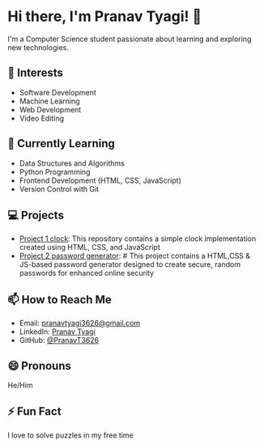 # Hi there, I'm Pranav Tyagi! 👋

I'm a Computer Science student passionate about learning and exploring new technologies.

## 👀 Interests

- Software Development
- Machine Learning
- Web Development
- Video Editing

## 🌱 Currently Learning

- Data Structures and Algorithms
- Python Programming
- Frontend Development (HTML, CSS, JavaScript)
- Version Control with Git

## 💻 Projects

- [Project 1 clock](https://clock-o3qqvammf-pranav-tyagis-projects.vercel.app/): This repository contains a simple clock implementation created using HTML, CSS, and JavaScript
- [Project 2 password generator](https://password-generator-nbixcr9q5-pranav-tyagis-projects.vercel.app/): # This project contains a HTML,CSS & JS-based password generator designed to create secure, random passwords for enhanced online security

## 📫 How to Reach Me

- Email: [pranavtyagi3626@gmail.com](mailto:pranavtyagi3626@gmail.com)
- LinkedIn: [Pranav Tyagi](https://www.linkedin.com/in/pranav-tyagi-009ab91b5)
- GitHub: [@PranavT3626](https://github.com/PranavT3626)

## 😄 Pronouns

He/Him

## ⚡ Fun Fact

I love to solve puzzles in my free time
